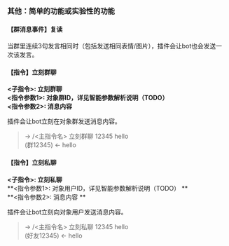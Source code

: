 ### 其他：简单的功能或实验性的功能

#### 【群消息事件】复读

当群里连续3句发言相同时（包括发送相同表情/图片），插件会让bot也会发送一次该发言。

#### 【指令】立刻群聊

**<子指令>: 立刻群聊**  
**<指令参数1>: 对象群ID，详见智能参数解析说明（TODO）**  
**<指令参数2>: 消息内容**    

插件会让bot立刻在对象群发送消息内容。

>  -> /<主指令名> 立刻群聊 12345 hello  
>  (群12345) <- hello

#### 【指令】立刻私聊

**<子指令>: 立刻私聊**  
**<指令参数1>: 对象用户ID，详见智能参数解析说明（TODO） **  
**<指令参数2>: 消息内容 **  

插件会让bot立刻向对象用户发送消息内容。

>  -> /<主指令名> 立刻私聊 12345 hello  
>  (好友12345) <- hello